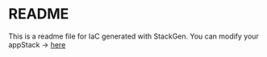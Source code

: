 # README
This is a readme file for IaC generated with StackGen.
You can modify your appStack -> [here](http://main.dev.stackgen.com/appstacks/a6e900b5-e8e0-4c34-8307-ad9dd55fe7a6)
